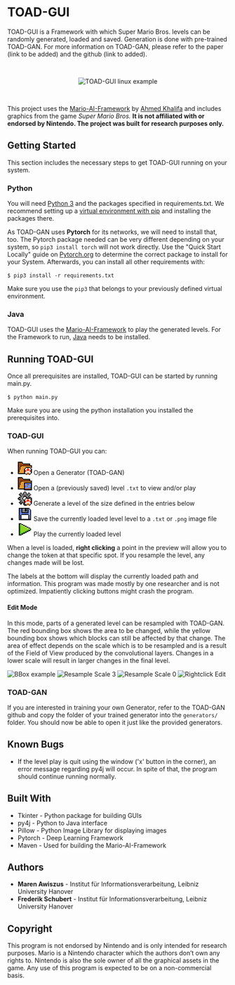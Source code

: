 # TOAD-GUI

TOAD-GUI is a Framework with which Super Mario Bros. levels can be randomly generated, loaded and saved.
Generation is done with pre-trained TOAD-GAN. 
For more information on TOAD-GAN, please refer to the paper (link to be added) and the github (link to added).

<br/>
<p align="center">
<img alt="TOAD-GUI linux example" src="https://tntgit:3000/awiszus/TOAD-GUI/media/branch/master/icons/TOAD_GUI_example.gif">
</p>
<br/>

This project uses the [Mario-AI-Framework](http://marioai.org/) by [Ahmed Khalifa](https://scholar.google.com/citations?user=DRcyg5kAAAAJ&hl=en) and includes graphics from the game _Super Mario Bros._ **It is not affiliated with or endorsed by Nintendo.
The project was built for research purposes only.**

## Getting Started

This section includes the necessary steps to get TOAD-GUI running on your system.

### Python

You will need [Python 3](https://www.python.org/downloads) and the packages specified in requirements.txt.
We recommend setting up a [virtual environment with pip](https://packaging.python.org/guides/installing-using-pip-and-virtual-environments/)
and installing the packages there.

As TOAD-GAN uses **Pytorch** for its networks, we will need to install that, too.
The Pytorch package needed can be very different depending on your system, so `pip3 install torch` will not work directly.
Use the "Quick Start Locally" guide on [Pytorch.org](https://pytorch.org) to determine the correct package to install for your System.
Afterwards, you can install all other requirements with:
```
$ pip3 install -r requirements.txt
```
Make sure you use the `pip3` that belongs to your previously defined virtual environment.

### Java

TOAD-GUI uses the [Mario-AI-Framework](http://marioai.org/) to play the generated levels.
For the Framework to run, [Java](https://www.java.com/de/download/) needs to be installed.

## Running TOAD-GUI

Once all prerequisites are installed, TOAD-GUI can be started by running main.py.
```
$ python main.py
```
Make sure you are using the python installation you installed the prerequisites into.

### TOAD-GUI

When running TOAD-GUI you can:
* ![toad folder](icons/folder_toad.png) Open a Generator (TOAD-GAN)
* ![level folder](icons/folder_level.png) Open a (previously saved) level `.txt` to view and/or play
* ![gear toad](icons/gear_toad.png) Generate a level of the size defined in the entries below
* ![save button](icons/save_button.png) Save the currently loaded level level to a `.txt` or `.png` image file
* ![play button](icons/play_button.png) Play the currently loaded level

When a level is loaded, **right clicking** a point in the preview will allow you to change the token at that specific spot.
If you resample the level, any changes made will be lost.

The labels at the bottom will display the currently loaded path and information. 
This program was made mostly by one researcher and is not optimized.
Impatiently clicking buttons might crash the program.

#### Edit Mode
In this mode, parts of a generated level can be resampled with TOAD-GAN. 
The red bounding box shows the area to be changed, while the yellow bounding box shows which blocks can still be affected by that change.
The area of effect depends on the scale which is to be resampled and is a result of the Field of View produced by the convolutional layers.
Changes in a lower scale will result in larger changes in the final level.

![BBox example](icons/TOAD-GUI_crop.gif) ![Resample Scale 3](icons/TOAD-GUI_resample_sc3.gif) ![Resample Scale 0](icons/TOAD-GUI_resample_sc0.gif) ![Rightclick Edit](icons/TOAD-GUI_rightclick.gif)

### TOAD-GAN

If you are interested in training your own Generator, refer to the TOAD-GAN github and copy the folder of your trained generator into the `generators/` folder.
You should now be able to open it just like the provided generators.

## Known Bugs

* If the level play is quit using the window ('x' button in the corner), an error message regarding py4j will occur.
In spite of that, the program should continue running normally.

## Built With

* Tkinter - Python package for building GUIs
* py4j - Python to Java interface
* Pillow - Python Image Library for displaying images
* Pytorch - Deep Learning Framework
* Maven - Used for building the Mario-AI-Framework

## Authors

* **Maren Awiszus** - Institut für Informationsverarbeitung, Leibniz University Hanover
* **Frederik Schubert** - Institut für Informationsverarbeitung, Leibniz University Hanover

## Copyright

This program is not endorsed by Nintendo and is only intended for research purposes. 
Mario is a Nintendo character which the authors don’t own any rights to. 
Nintendo is also the sole owner of all the graphical assets in the game. 
Any use of this program is expected to be on a non-commercial basis. 


